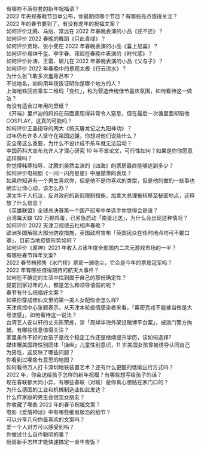 有哪些不落俗套的新年祝福语？  
2022 年央视春晚节目单公布，你最期待哪个节目？有哪些亮点值得关注？  
2022 年的春节要到了，有没有虎年的祝福文案？  
如何评价沈腾、马丽、常远在 2022 年春晚表演的小品《还不还》？  
如何评价 2022 春晚的舞蹈《只此青绿》？  
如何评价贾玲、张小斐在 2022 年春晚表演的小品《喜上加喜》？  
如何评价易烊千玺、李宇春、邓超在春晚中表演的《时代感》？  
如何评价孙涛、王雷、颖儿在 2022 年春晚表演的小品《父与子》？  
如何评价 2022 年春晚中的景观太极《行云流水》？  
为什么张飞敢多次羞辱吕布？  
不说地名，如何用年夜饭证明你是哪个地方的人？  
上海地铁回应乘车二维码「变红」，称为营造传统佳节喜庆氛围，如何看待这一做法？  
有没有适合过年用的壁纸？  
《开端》里卢迪的妈妈在前面表现得非常令人窒息，但在最后一次循里面却陪他 COSPLAY，这真的可能吗？  
如何评价王晶指导的网大《倚天屠龙记之九阳神功》？  
过年仍有许多人坚守在祖国边疆，你想对他们说些什么？  
安全带这么重要，为什么不设计成不系车就无法启动？  
中国药科大宣布允许人才潜心研究 10 年不发论文，可行性如何？如果是你你愿意这样做吗？  
你觉得韩寒指导、沈腾刘昊然主演的《四海》的票房最终能够达到多少？  
如何评价电视剧《一闪一闪亮星星》中屈楚萧的表现？  
如果你知道有一个男生喜欢你，但是他不是你喜欢的类型，但是他的做的一些事也确实让你心动，该怎么办？  
渥太华千人抗议，反对政府的新冠限制措施，加拿大总理被转移至秘密地点，这释放了什么信息？  
《英雄联盟》全球总决赛第一个国产冠军中单选手你觉得会是谁？  
台湾每天缺 120 万颗鸡蛋，已紧急启动「南蛋北送」，为什么会出现这种情况？  
如何评价 2022 天津卫视德云社相声春晚？  
欧洲多国解除大部分防疫措施，英国政府宣布「英国民众在任何地点均可不戴口罩」，目前当地疫情形势如何？  
如何评价《原神》2021 年收入占该年度全部国内二次元游戏市场的一半？  
有哪些春节拜年文案?  
2022 春节档预售《水门桥》票房一骑绝尘，它会是今年的票房冠军吗？  
2022 年有哪些值得期待的航天大事件？  
如何在不确定的生活中找到属于自己的那份确定性？  
提前回家过年的人，都是怎么和领导请假的呢？  
春节有什么祝福好文案？  
如果你穿成修仙文里的第一美人女配你会怎么样?  
天津疾控中心张颖表示，从天津本轮疫情感染者来看，「奥密克戎不能被当做是大号流感」，如何看待这一说法？  
台湾艺人安以轩的丈夫陈荣炼，涉「周焯华海外架设赌博平台案」，被澳门警方拘捕，有哪些信息值得关注？  
家里条件不好的女孩子是找个稳定工作还是继续提升学历，该如何选择?  
媒体曝美国跨性别团体「操纵」儿童性别意识，11 岁美国女孩曾被诱导认同自己为男性，这反映了哪些问题？  
你看到过哪些有意思的地图？  
如何看待万人打卡深圳地铁装置艺术？还有什么更酷的低碳出行方式吗？  
2022 年，你会送给孩子怎样的新年祝福？有哪些想写给孩子的话？  
现在春联都大同小异，有哪些春联（对联）是你真心想贴在家门口的？  
为什么德国的工业和机械制造业如此发达？  
什么样家庭的男生会很宠女朋友？  
你收藏了哪些 2022 年的春节祝福文案？  
电影《爱情神话》中有哪些细思极恐的细节？  
可以分享几句你最喜欢的文案吗？  
爱一个人对方可以感受到吗？  
你做过什么自作聪明的事？  
厨房新手怎样才能快速搞定一桌年夜饭？  
